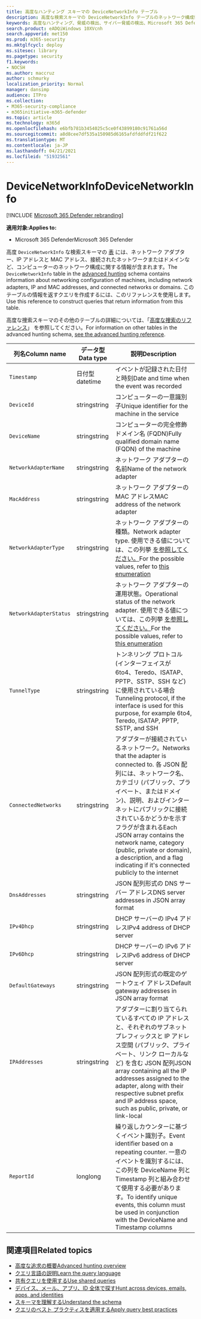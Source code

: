 ```yaml
---
title: 高度なハンティング スキーマの DeviceNetworkInfo テーブル
description: 高度な検索スキーマの DeviceNetworkInfo テーブルのネットワーク構成情報について説明します。
keywords: 高度なハンティング、脅威の検出、サイバー脅威の検出、Microsoft 365 Defender、microsoft 365、m365、検索、クエリ、テレメトリ、スキーマ参照、kusto、table、column、data type、description、machinenetworkinfo、DeviceNetworkInfo、デバイス、コンピューター、mac、ip、アダプター、dns、dhcp、ゲートウェイ、トンネル
search.product: eADQiWindows 10XVcnh
search.appverid: met150
ms.prod: m365-security
ms.mktglfcycl: deploy
ms.sitesec: library
ms.pagetype: security
f1.keywords:
- NOCSH
ms.author: maccruz
author: schmurky
localization_priority: Normal
manager: dansimp
audience: ITPro
ms.collection:
- M365-security-compliance
- m365initiative-m365-defender
ms.topic: article
ms.technology: m365d
ms.openlocfilehash: e6bfb781b3454025c5ce0f43899180c91761a56d
ms.sourcegitcommit: a8d8cee7df535a150985d6165afdfddfdf21f622
ms.translationtype: MT
ms.contentlocale: ja-JP
ms.lasthandoff: 04/21/2021
ms.locfileid: "51932561"
---
```

# <a name="devicenetworkinfo"></a><span data-ttu-id="3cd1d-104">DeviceNetworkInfo</span><span class="sxs-lookup"><span data-stu-id="3cd1d-104">DeviceNetworkInfo</span></span>

[!INCLUDE [Microsoft 365 Defender rebranding](../includes/microsoft-defender.md)]


<span data-ttu-id="3cd1d-105">**適用対象:**</span><span class="sxs-lookup"><span data-stu-id="3cd1d-105">**Applies to:**</span></span>
- <span data-ttu-id="3cd1d-106">Microsoft 365 Defender</span><span class="sxs-lookup"><span data-stu-id="3cd1d-106">Microsoft 365 Defender</span></span>



<span data-ttu-id="3cd1d-107">高度 `DeviceNetworkInfo` な検索スキーマの [表](advanced-hunting-overview.md) には、ネットワーク アダプター、IP アドレスと MAC アドレス、接続されたネットワークまたはドメインなど、コンピューターのネットワーク構成に関する情報が含まれます。</span><span class="sxs-lookup"><span data-stu-id="3cd1d-107">The `DeviceNetworkInfo` table in the [advanced hunting](advanced-hunting-overview.md) schema contains information about networking configuration of machines, including network adapters, IP and MAC addresses, and connected networks or domains.</span></span> <span data-ttu-id="3cd1d-108">このテーブルの情報を返すクエリを作成するには、このリファレンスを使用します。</span><span class="sxs-lookup"><span data-stu-id="3cd1d-108">Use this reference to construct queries that return information from this table.</span></span>

<span data-ttu-id="3cd1d-109">高度な捜索スキーマのその他のテーブルの詳細については、「[高度な捜索のリファレンス](advanced-hunting-schema-tables.md)」 を参照してください。</span><span class="sxs-lookup"><span data-stu-id="3cd1d-109">For information on other tables in the advanced hunting schema, [see the advanced hunting reference](advanced-hunting-schema-tables.md).</span></span>

| <span data-ttu-id="3cd1d-110">列名</span><span class="sxs-lookup"><span data-stu-id="3cd1d-110">Column name</span></span> | <span data-ttu-id="3cd1d-111">データ型</span><span class="sxs-lookup"><span data-stu-id="3cd1d-111">Data type</span></span> | <span data-ttu-id="3cd1d-112">説明</span><span class="sxs-lookup"><span data-stu-id="3cd1d-112">Description</span></span> |
|-------------|-----------|-------------|
| `Timestamp` | <span data-ttu-id="3cd1d-113">日付型</span><span class="sxs-lookup"><span data-stu-id="3cd1d-113">datetime</span></span> | <span data-ttu-id="3cd1d-114">イベントが記録された日付と時刻</span><span class="sxs-lookup"><span data-stu-id="3cd1d-114">Date and time when the event was recorded</span></span> |
| `DeviceId` | <span data-ttu-id="3cd1d-115">string</span><span class="sxs-lookup"><span data-stu-id="3cd1d-115">string</span></span> | <span data-ttu-id="3cd1d-116">コンピューターの一意識別子</span><span class="sxs-lookup"><span data-stu-id="3cd1d-116">Unique identifier for the machine in the service</span></span> |
| `DeviceName` | <span data-ttu-id="3cd1d-117">string</span><span class="sxs-lookup"><span data-stu-id="3cd1d-117">string</span></span> | <span data-ttu-id="3cd1d-118">コンピューターの完全修飾ドメイン名 (FQDN)</span><span class="sxs-lookup"><span data-stu-id="3cd1d-118">Fully qualified domain name (FQDN) of the machine</span></span> |
| `NetworkAdapterName` | <span data-ttu-id="3cd1d-119">string</span><span class="sxs-lookup"><span data-stu-id="3cd1d-119">string</span></span> | <span data-ttu-id="3cd1d-120">ネットワーク アダプターの名前</span><span class="sxs-lookup"><span data-stu-id="3cd1d-120">Name of the network adapter</span></span> |
| `MacAddress` | <span data-ttu-id="3cd1d-121">string</span><span class="sxs-lookup"><span data-stu-id="3cd1d-121">string</span></span> | <span data-ttu-id="3cd1d-122">ネットワーク アダプターの MAC アドレス</span><span class="sxs-lookup"><span data-stu-id="3cd1d-122">MAC address of the network adapter</span></span> |
| `NetworkAdapterType` | <span data-ttu-id="3cd1d-123">string</span><span class="sxs-lookup"><span data-stu-id="3cd1d-123">string</span></span> | <span data-ttu-id="3cd1d-124">ネットワーク アダプターの種類。</span><span class="sxs-lookup"><span data-stu-id="3cd1d-124">Network adapter type.</span></span> <span data-ttu-id="3cd1d-125">使用できる値については、この列挙 [を参照してください。](/dotnet/api/system.net.networkinformation.networkinterfacetype?view=netframework-4.7.2)</span><span class="sxs-lookup"><span data-stu-id="3cd1d-125">For the possible values, refer to [this enumeration](/dotnet/api/system.net.networkinformation.networkinterfacetype?view=netframework-4.7.2)</span></span> |
| `NetworkAdapterStatus` | <span data-ttu-id="3cd1d-126">string</span><span class="sxs-lookup"><span data-stu-id="3cd1d-126">string</span></span> | <span data-ttu-id="3cd1d-127">ネットワーク アダプターの運用状態。</span><span class="sxs-lookup"><span data-stu-id="3cd1d-127">Operational status of the network adapter.</span></span> <span data-ttu-id="3cd1d-128">使用できる値については、この列挙 [を参照してください。](/dotnet/api/system.net.networkinformation.operationalstatus?view=netframework-4.7.2)</span><span class="sxs-lookup"><span data-stu-id="3cd1d-128">For the possible values, refer to [this enumeration](/dotnet/api/system.net.networkinformation.operationalstatus?view=netframework-4.7.2)</span></span> |
| `TunnelType` | <span data-ttu-id="3cd1d-129">string</span><span class="sxs-lookup"><span data-stu-id="3cd1d-129">string</span></span> | <span data-ttu-id="3cd1d-130">トンネリング プロトコル (インターフェイスが 6to4、Teredo、ISATAP、PPTP、SSTP、SSH など) に使用されている場合</span><span class="sxs-lookup"><span data-stu-id="3cd1d-130">Tunneling protocol, if the interface is used for this purpose, for example 6to4, Teredo, ISATAP, PPTP, SSTP, and SSH</span></span> |
| `ConnectedNetworks` | <span data-ttu-id="3cd1d-131">string</span><span class="sxs-lookup"><span data-stu-id="3cd1d-131">string</span></span> | <span data-ttu-id="3cd1d-132">アダプターが接続されているネットワーク。</span><span class="sxs-lookup"><span data-stu-id="3cd1d-132">Networks that the adapter is connected to.</span></span> <span data-ttu-id="3cd1d-133">各 JSON 配列には、ネットワーク名、カテゴリ (パブリック、プライベート、またはドメイン)、説明、およびインターネットにパブリックに接続されているかどうかを示すフラグが含まれる</span><span class="sxs-lookup"><span data-stu-id="3cd1d-133">Each JSON array contains the network name, category (public, private or domain), a description, and a flag indicating if it's connected publicly to the internet</span></span> |
| `DnsAddresses` | <span data-ttu-id="3cd1d-134">string</span><span class="sxs-lookup"><span data-stu-id="3cd1d-134">string</span></span> | <span data-ttu-id="3cd1d-135">JSON 配列形式の DNS サーバー アドレス</span><span class="sxs-lookup"><span data-stu-id="3cd1d-135">DNS server addresses in JSON array format</span></span> |
| `IPv4Dhcp` | <span data-ttu-id="3cd1d-136">string</span><span class="sxs-lookup"><span data-stu-id="3cd1d-136">string</span></span> | <span data-ttu-id="3cd1d-137">DHCP サーバーの IPv4 アドレス</span><span class="sxs-lookup"><span data-stu-id="3cd1d-137">IPv4 address of DHCP server</span></span> |
| `IPv6Dhcp` | <span data-ttu-id="3cd1d-138">string</span><span class="sxs-lookup"><span data-stu-id="3cd1d-138">string</span></span> | <span data-ttu-id="3cd1d-139">DHCP サーバーの IPv6 アドレス</span><span class="sxs-lookup"><span data-stu-id="3cd1d-139">IPv6 address of DHCP server</span></span> |
| `DefaultGateways` | <span data-ttu-id="3cd1d-140">string</span><span class="sxs-lookup"><span data-stu-id="3cd1d-140">string</span></span> | <span data-ttu-id="3cd1d-141">JSON 配列形式の既定のゲートウェイ アドレス</span><span class="sxs-lookup"><span data-stu-id="3cd1d-141">Default gateway addresses in JSON array format</span></span> |
| `IPAddresses` | <span data-ttu-id="3cd1d-142">string</span><span class="sxs-lookup"><span data-stu-id="3cd1d-142">string</span></span> | <span data-ttu-id="3cd1d-143">アダプターに割り当てられているすべての IP アドレスと、それぞれのサブネット プレフィックスと IP アドレス空間 (パブリック、プライベート、リンク ローカルなど) を含む JSON 配列</span><span class="sxs-lookup"><span data-stu-id="3cd1d-143">JSON array containing all the IP addresses assigned to the adapter, along with their respective subnet prefix and IP address space, such as public, private, or link-local</span></span> |
| `ReportId` | <span data-ttu-id="3cd1d-144">long</span><span class="sxs-lookup"><span data-stu-id="3cd1d-144">long</span></span> | <span data-ttu-id="3cd1d-145">繰り返しカウンターに基づくイベント識別子。</span><span class="sxs-lookup"><span data-stu-id="3cd1d-145">Event identifier based on a repeating counter.</span></span> <span data-ttu-id="3cd1d-146">一意のイベントを識別するには、この列を DeviceName 列と Timestamp 列と組み合わせて使用する必要があります。</span><span class="sxs-lookup"><span data-stu-id="3cd1d-146">To identify unique events, this column must be used in conjunction with the DeviceName and Timestamp columns</span></span> |

## <a name="related-topics"></a><span data-ttu-id="3cd1d-147">関連項目</span><span class="sxs-lookup"><span data-stu-id="3cd1d-147">Related topics</span></span>
- [<span data-ttu-id="3cd1d-148">高度な追求の概要</span><span class="sxs-lookup"><span data-stu-id="3cd1d-148">Advanced hunting overview</span></span>](advanced-hunting-overview.md)
- [<span data-ttu-id="3cd1d-149">クエリ言語の説明</span><span class="sxs-lookup"><span data-stu-id="3cd1d-149">Learn the query language</span></span>](advanced-hunting-query-language.md)
- [<span data-ttu-id="3cd1d-150">共有クエリを使用する</span><span class="sxs-lookup"><span data-stu-id="3cd1d-150">Use shared queries</span></span>](advanced-hunting-shared-queries.md)
- [<span data-ttu-id="3cd1d-151">デバイス、メール、アプリ、ID 全体で探す</span><span class="sxs-lookup"><span data-stu-id="3cd1d-151">Hunt across devices, emails, apps, and identities</span></span>](advanced-hunting-query-emails-devices.md)
- [<span data-ttu-id="3cd1d-152">スキーマを理解する</span><span class="sxs-lookup"><span data-stu-id="3cd1d-152">Understand the schema</span></span>](advanced-hunting-schema-tables.md)
- [<span data-ttu-id="3cd1d-153">クエリのベスト プラクティスを適用する</span><span class="sxs-lookup"><span data-stu-id="3cd1d-153">Apply query best practices</span></span>](advanced-hunting-best-practices.md)
